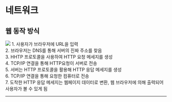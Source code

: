 # 네트워크

## 웹 동작 방식
<img src="https://img1.daumcdn.net/thumb/R1280x0/?scode=mtistory2&fname=https%3A%2F%2Fblog.kakaocdn.net%2Fdn%2FdmomKO%2FbtqK84xb9yy%2FktAElZQp6AFyxgXG35eORk%2Fimg.png">
1. 사용자가 브라우저에 URL을 입력<br>
2. 브라우저는 DNS를 통해 서버의 진짜 주소를 찾음<br>
3. HHTP 프로토콜을 사용하여 HTTP 요청 메세지를 생성<br>
4. TCP/IP 연결을 통해 HTTP요청이 서버로 전송<br>
5. 서버는 HTTP 프로토콜을 활용해 HTTP 응답 메세지를 생성<br>
6. TCP/IP 연결을 통해 요청한 컴퓨터로 전송<br>
7. 도착한 HTTP 응답 메세지는 웹페이지 데이터로 변환, 웹 브라우저에 의해 출력되어 사용자가 볼 수 있게 됨
<hr>

##